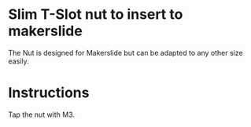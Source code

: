 Slim T-Slot nut to insert to makerslide 
=========

The Nut is designed for Makerslide but can be adapted to any other size easily. 

Instructions
========

Tap the nut with M3.
